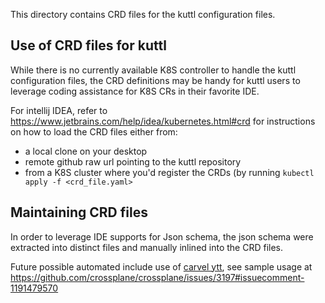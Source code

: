 This directory contains CRD files for the kuttl configuration files.

## Use of CRD files for kuttl

While there is no currently available K8S controller to handle the kuttl configuration files,
the CRD definitions may be handy for kuttl users to leverage coding assistance for K8S CRs in 
their favorite IDE.

For intellij IDEA, refer to https://www.jetbrains.com/help/idea/kubernetes.html#crd for instructions
on how to load the CRD files either from:
- a local clone on your desktop 
- remote github raw url pointing to the kuttl repository
- from a K8S cluster where you'd register the CRDs (by running `kubectl apply -f <crd_file.yaml>` 

## Maintaining CRD files

In order to leverage IDE supports for Json schema, the json schema were extracted into distinct files and manually inlined into the CRD files.

Future possible automated include use of [carvel ytt](https://carvel.dev/ytt/), see sample usage at https://github.com/crossplane/crossplane/issues/3197#issuecomment-1191479570